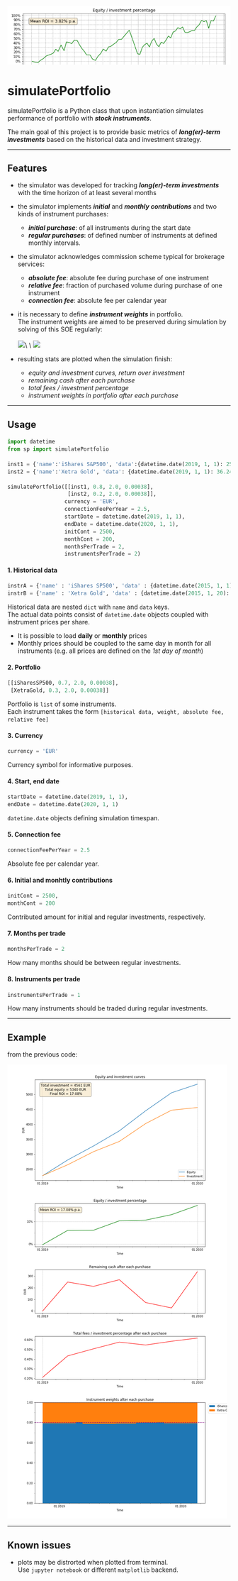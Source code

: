 ![](logo.png)

# simulatePortfolio

simulatePortfolio is a Python class that upon instantiation simulates performance of portfolio with **_stock instruments_**.

The main goal of this project is to provide basic metrics of **_long(er)-term investments_** based on the historical data and investment strategy.

___

## Features

- the simulator was developed for tracking **_long(er)-term investments_** with the time horizon of at least several months

- the simulator implements **_initial_** and **_monthly contributions_** and two kinds of instrument purchases:
  - **_initial purchase_**: of all instruments during the start date
  - **_regular purchases_**: of defined number of instruments at defined monthly intervals.
 
- the simulator acknowledges commission scheme typical for brokerage services:
  - **_absolute fee_**: absolute fee during purchase of one instrument
  - **_relative fee_**: fraction of purchased volume during purchase of one instrument
  - **_connection fee_**: absolute fee per calendar year
 
- it is necessary to define **_instrument weights_** in portfolio.\
The instrument weights are aimed to be preserved during simulation by solving of this SOE regularly:\
\
![](https://latex.codecogs.com/gif.latex?\mathrm{weight}_i&space;=&space;\frac{\left(\mathrm{noShares}_{i0}&space;&plus;&space;\mathrm{noShares}_i\right&space;)\cdot&space;\mathrm{price}_i}{\sum_{N}^{&space;}\left(\mathrm{noShares}_{j0}&space;&plus;&space;\mathrm{noShares}_j\right&space;)\cdot&space;\mathrm{price}_j},i=1,...,N)\
\
![](https://latex.codecogs.com/gif.latex?\mathrm{regularInv.}&space;=&space;\sum_N^{&space;}\mathrm{noShares}_j\cdot&space;\mathrm{price}_j\cdot&space;\left(1&plus;\mathrm{relFee}_j&space;\right&space;)&space;\&space;&plus;&space;\&space;\mathrm{absFee}_j,&space;j&space;=&space;1,...,N)

- resulting stats are plotted when the simulation finish:
  - _equity and investment curves, return over investment_
  - _remaining cash after each purchase_
  - _total fees / investment percentage_
  - _instrument weights in portfolio after each purchase_

___

## Usage

```python
import datetime
from sp import simulatePortfolio

inst1 = {'name':'iShares S&P500', 'data':{datetime.date(2019, 1, 1): 259.05, datetime.date(2019, 2, 1): 276.162, datetime.date(2019, 3, 1): 282.065, datetime.date(2019, 4, 1): 291.348, datetime.date(2019, 5, 1): 287.017, datetime.date(2019, 6, 1): 286.0, datetime.date(2019, 7, 1): 299.4, datetime.date(2019, 8, 1): 294.882, datetime.date(2019, 9, 1): 296.533, datetime.date(2019, 10, 1): 299.253, datetime.date(2019, 11, 1): 311.615, datetime.date(2019, 12, 1): 318.435, datetime.date(2020, 1, 1): 326.11, datetime.date(2020, 2, 1): 325.68}}
inst2 = {'name':'Xetra Gold', 'data': {datetime.date(2019, 1, 1): 36.24, datetime.date(2019, 2, 1): 36.99, datetime.date(2019, 3, 1): 36.92, datetime.date(2019, 4, 1): 36.99, datetime.date(2019, 5, 1): 36.49, datetime.date(2019, 6, 1): 37.8, datetime.date(2019, 7, 1): 39.44, datetime.date(2019, 8, 1): 41.02, datetime.date(2019, 9, 1): 44.66, datetime.date(2019, 10, 1): 43.42, datetime.date(2019, 11, 1): 43.55, datetime.date(2019, 12, 1): 42.53, datetime.date(2020, 1, 1):44.03, datetime.date(2020, 2, 1):45.85}}

simulatePortfolio([[inst1, 0.8, 2.0, 0.00038],
                   [inst2, 0.2, 2.0, 0.00038]],
                  currency = 'EUR',
                  connectionFeePerYear = 2.5,
                  startDate = datetime.date(2019, 1, 1),
                  endDate = datetime.date(2020, 1, 1),
                  initCont = 2500,
                  monthCont = 200,
                  monthsPerTrade = 2,
                  instrumentsPerTrade = 2)
```

#### 1. Historical data

```python
instrA = {'name' : 'iShares SP500', 'data' : {datetime.date(2015, 1, 1): 158.93, datetime.date(2015, 2, 1): 160.48, datetime.date(2015, 3, 1): 163.74, datetime.date(2015, 4, 1): 167.06, datetime.date(2015, 5, 1): 166.15, datetime.date(2015, 6, 1): 163.35, datetime.date(2015, 7, 1): 163.69, datetime.date(2015, 8, 1): 161.68, datetime.date(2015, 9, 1): 162.54}}
instrB = {'name' : 'Xetra Gold', 'data' : {datetime.date(2015, 1, 20): 35.76, datetime.date(2015, 1, 21): 35.94, datetime.date(2015, 1, 22): 36.17, datetime.date(2015, 1, 23): 36.88, datetime.date(2015, 1, 26): 36.69, datetime.date(2015, 1, 27): 36.53, datetime.date(2015, 1, 28): 36.52, datetime.date(2015, 1, 29): 36.17, datetime.date(2015, 1, 30): 36.08}}
```

Historical data are nested `dict` with `name` and `data` keys.\
The actual data points consist of `datetime.date` objects coupled with instrument prices per share.
- It is possible to load **daily** or **monthly** prices
- Monthly prices should be coupled to the same day in month for all instruments (e.g. all prices are defined on the _1st day of month_)

#### 2. Portfolio

```python
[[iSharesSP500, 0.7, 2.0, 0.00038],
 [XetraGold, 0.3, 2.0, 0.00038]]
```

Portfolio is `list` of some instruments.\
Each instrument takes the form `[historical data, weight, absolute fee, relative fee]`

#### 3. Currency

```python
currency = 'EUR'
```

Currency symbol for informative purposes.

#### 4. Start, end date

```python
startDate = datetime.date(2019, 1, 1),
endDate = datetime.date(2020, 1, 1)
```

`datetime.date` objects defining simulation timespan.

#### 5. Connection fee

```python
connectionFeePerYear = 2.5
```

Absolute fee per calendar year.

#### 6. Initial and monhtly contributions

```python
initCont = 2500,
monthCont = 200
```

Contributed amount for initial and regular investments, respectively.

#### 7. Months per trade

```python
monthsPerTrade = 2
```

How many months should be between regular investments.

#### 8. Instruments per trade

```python
instrumentsPerTrade = 1
```

How many instruments should be traded during regular investments.

___

## Example

from the previous code:

![](plot.png)

___

## Known issues

- plots may be distrorted when plotted from terminal.\
  Use `jupyter notebook` or different `matplotlib` backend.

